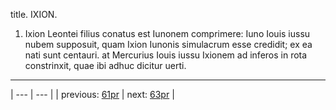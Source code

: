 title. IXION.



1. Ixion Leontei filius conatus est Iunonem comprimere: Iuno Iouis iussu nubem supposuit, quam Ixion Iunonis simulacrum esse credidit; ex ea nati sunt centauri. at Mercurius Iouis iussu Ixionem ad inferos in rota constrinxit, quae ibi adhuc dicitur uerti.



---

| --- | --- |
| previous: [61pr](../61pr/) | next: [63pr](../63pr/) |